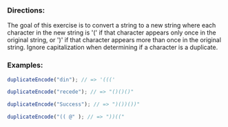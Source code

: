 ### Directions: 

The goal of this exercise is to convert a string to a new string where each character in the new string is '(' if that character appears only once in the original string, or ')' if that character appears more than once in the original string. Ignore capitalization when determining if a character is a duplicate.

### Examples:

```javascript
duplicateEncode("din"); // => '((('

duplicateEncode("recede"); // => "()()()"

duplicateEncode("Success"); // => ")())())"

duplicateEncode("(( @" ); // => "))(("
```